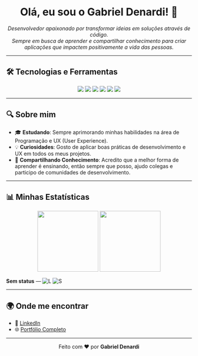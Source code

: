 <h1 align="center">Olá, eu sou o Gabriel Denardi! 👋</h1>

<p align="center">
  <em>Desenvolvedor apaixonado por transformar ideias em soluções através de código.</em><br/>
  <em>Sempre em busca de aprender e compartilhar conhecimento para criar aplicações que impactem positivamente a vida das pessoas.</em>
</p>

---

## 🛠️ Tecnologias e Ferramentas

<p align="center">
  <img src="https://img.shields.io/badge/-JavaScript-F7DF1E?style=for-the-badge&logo=javascript&logoColor=black" />
  <img src="https://img.shields.io/badge/-React-61DAFB?style=for-the-badge&logo=react&logoColor=black" />
  <img src="https://img.shields.io/badge/-Next.js-000000?style=for-the-badge&logo=next.js&logoColor=white" />
  <img src="https://img.shields.io/badge/-Laravel-FF2D20?style=for-the-badge&logo=laravel&logoColor=white" />
  <img src="https://img.shields.io/badge/-Node.js-339933?style=for-the-badge&logo=node.js&logoColor=white" />
  <img src="https://img.shields.io/badge/-PHP-777BB4?style=for-the-badge&logo=php&logoColor=white" />
</p>

---

## 🔍 Sobre mim
- 🎓 **Estudando**: Sempre aprimorando minhas habilidades na área de Programação e UX (User Experience).
- 💡 **Curiosidades**: Gosto de aplicar boas práticas de desenvolvimento e UX em todos os meus projetos.
- 💬 **Compartilhando Conhecimento**: Acredito que a melhor forma de aprender é ensinando, então sempre que posso, ajudo colegas e participo de comunidades de desenvolvimento.

---

## 📊 Minhas Estatísticas
<p align="center">
  <img height="165em" src="https://github-readme-stats.vercel.app/api?username=GabrielDenardi&show_icons=true&theme=radical&include_all_commits=true&count_private=true"/>
  <img height="165em" src="https://github-readme-stats.vercel.app/api/top-langs/?username=GabrielDenardi&layout=compact&langs_count=7&theme=radical"/>
</p>


<!-- START DISCORD -->
**Sem status** — ![L](https://cdn.discordapp.com/app-assets/null/mp:external/Pmc0LF7AgD07uTKAb9XYGUtcJNmjBrMACcaMmi5IzP0/https/cdn.jsdelivr.net/gh/Azn9/Jetbrains-Discord-Integration%40develop/icons/data/themes/atom/languages/reactts.png.png) ![S](https://cdn.discordapp.com/app-assets/null/mp:external/7lWigm4Vd7DNksFRquv2NuOT_OssGoMktiNpsKO7EFI/https/cdn.jsdelivr.net/gh/Azn9/Jetbrains-Discord-Integration%40develop/icons/data/themes/macos/applications/webstorm.png.png)
<!-- END DISCORD -->
<!-- END DISCORD -->

---

## 🌍 Onde me encontrar

- 💼 [LinkedIn](https://www.linkedin.com/in/gabrieldenardi06/)
- 🌐 [Portfólio Completo](https://gabrieldenardi.com.br)

---

<p align="center">
  Feito com ❤️ por <strong>Gabriel Denardi</strong>
</p>
